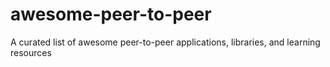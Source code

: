 # awesome-peer-to-peer
A curated list of awesome peer-to-peer applications, libraries, and learning resources
